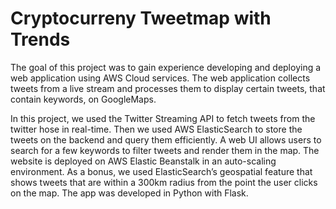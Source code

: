 # Cryptocurreny Tweetmap with Trends

The goal of this project was to gain experience developing and deploying a web application using AWS Cloud services.
The web application collects tweets from a live stream and processes them to display certain tweets, that contain keywords, on GoogleMaps.

In this project, we used the Twitter Streaming API to fetch tweets from the twitter hose in real-time.
Then we used AWS ElasticSearch to store the tweets on the backend and query them efficiently.
A web UI allows users to search for a few keywords to filter tweets and render them in the map.
The website is deployed on AWS Elastic Beanstalk in an auto-scaling environment.
As a bonus, we used ElasticSearch’s geospatial feature that shows tweets that are within a 300km radius from the point the user clicks on the map.
The app was developed in Python with Flask.